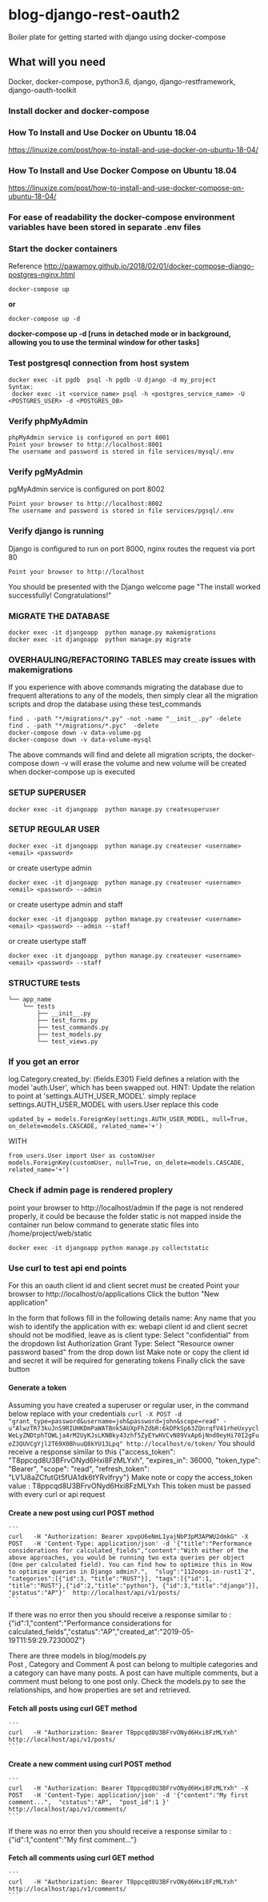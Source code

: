 # blog-django-rest-oauth2
Boiler plate for getting started with django using docker-compose

## What will you need
Docker, docker-compose, python3.6, django, django-restframework, django-oauth-toolkit

### Install docker and docker-compose
### How To Install and Use Docker on Ubuntu 18.04
https://linuxize.com/post/how-to-install-and-use-docker-on-ubuntu-18-04/
### How To Install and Use Docker Compose on Ubuntu 18.04
https://linuxize.com/post/how-to-install-and-use-docker-compose-on-ubuntu-18-04/

### For ease of readability the docker-compose environment variables have been stored in separate .env files

### Start the docker containers
Reference http://pawamoy.github.io/2018/02/01/docker-compose-django-postgres-nginx.html
```
docker-compose up
```
**or**
```
docker-compose up -d
```
**docker-compose up -d [runs in detached mode or in background, allowing you to use the terminal window for other tasks]**

### Test postgresql connection from host system
```
docker exec -it pgdb  psql -h pgdb -U django -d my_project
Syntax:
 docker exec -it <service_name> psql -h <postgres_service_name> -U <POSTGRES_USER> -d <POSTGRES_DB>
```

### Verify phpMyAdmin
```
phpMyAdmin service is configured on port 8001
Point your browser to http://localhost:8001
The username and password is stored in file services/mysql/.env
```
### Verify pgMyAdmin
pgMyAdmin service is configured on port 8002
```
Point your browser to http://localhost:8002
The username and password is stored in file services/pgsql/.env
```

### Verify django is running
Django is configured to run on port 8000, nginx routes the request via port 80
```
Point your browser to http://localhost
```
You should be presented with the Django welcome page
"The install worked successfully! Congratulations!"

### MIGRATE THE DATABASE
```
docker exec -it djangoapp  python manage.py makemigrations
docker exec -it djangoapp  python manage.py migrate
```
### OVERHAULING/REFACTORING TABLES may create issues with makemigrations
If you experience with above commands migrating the database due to frequent alterations to any of the models, then simply clear
all the migration scripts and drop the database using these test_commands
```
find . -path "*/migrations/*.py" -not -name "__init__.py" -delete
find . -path "*/migrations/*.pyc"  -delete
docker-compose down -v data-volume-pg
docker-compose down -v data-volume-mysql
```
The above commands will find and delete all migration scripts, the docker-compose down -v will erase the volume and new volume
will be created when docker-compose up is executed

### SETUP SUPERUSER
```
docker exec -it djangoapp  python manage.py createsuperuser
```
### SETUP REGULAR USER
```
docker exec -it djangoapp  python manage.py createuser <username> <email> <password>
```
or create usertype admin
```
docker exec -it djangoapp  python manage.py createuser <username> <email> <password> --admin
```
or create usertype admin and staff
```
docker exec -it djangoapp  python manage.py createuser <username> <email> <password> --admin --staff
```
or create usertype staff
```
docker exec -it djangoapp  python manage.py createuser <username> <email> <password> --staff
```

### STRUCTURE tests
```
└── app_name
    └── tests
        ├── __init__.py
        ├── test_forms.py
        ├── test_commands.py
        ├── test_models.py
        └── test_views.py
```        

### If you get an error
log.Category.created_by: (fields.E301) Field defines a relation with the model 'auth.User', which has been swapped out.
	HINT: Update the relation to point at 'settings.AUTH_USER_MODEL'.
simply replace   settings.AUTH_USER_MODEL with users.User
replace this code
```
updated_by = models.ForeignKey(settings.AUTH_USER_MODEL, null=True, on_delete=models.CASCADE, related_name='+')
```
WITH
```
from users.User import User as customUser
models.ForeignKey(customUser, null=True, on_delete=models.CASCADE, related_name='+')
```
### Check if admin page is rendered proplery
point your browser to http://localhost/admin
If the page is not rendered properly, it could be because the folder static is not mapped inside the container
run below command to generate static files into /home/project/web/static
```
docker exec -it djangoapp python manage.py collectstatic
```

### Use curl to test api end points
For this an oauth client id and client secret must be created
Point your browser to http://localhost/o/applications
Click the button "New application"

In the form that follows fill in the following details
name: Any name that you wish to identify the application with ex: webapi
client id and client secret should not be modified, leave as is
client type: Select "confidential" from the dropdown list
Authorization Grant Type: Select "Resource owner password based" from the drop down list
Make note or copy the client id and secret it will be required for generating tokens
Finally click the save button

#### Generate a token
Assuming you have created a superuser or regular user, in the command below replace with your credentials
    ```
    curl -X POST -d "grant_type=password&username=joh&password=john&scope=read" -u"AlwzTR73kuJnS9RIUHKDmPaWATBnk5AUXpFhZdbR:6kDPkSp63ZQnrqfV41rheUxyyclWeLyZNDtphTQWLja4rM2UyKJsLKNBky43zhf5ZyEYwHVCvN89VxAp6jNnd0eyHi70I2gFueZ3QUVCgYjl2T69X0BhuuQ8kYU13Lpq" http://localhost/o/token/
    ```
You should receive a response similar to this
{"access_token": "T8ppcqd8U3BFrvONyd6Hxi8FzMLYxh", "expires_in": 36000, "token_type": "Bearer", "scope": "read", "refresh_token": "LV1J8aZCfutGt5fUA1dk6tYRvIfryy"}
Make note or copy the access_token value : T8ppcqd8U3BFrvONyd6Hxi8FzMLYxh
This token must be passed with every curl or api request

#### Create a new post using curl POST method
    ```
    curl   -H "Authorization: Bearer xpvpU6eNmL1yajNbP3pM3APWU2dmkG" -X POST   -H 'Content-Type: application/json' -d '{"title":"Performance considerations for calculated_fields","content":"With either of the above approaches, you would be running two exta queries per object (One per calculated field). You can find how to optimize this in How to optimize queries in Django admin?.",  "slug":"112oops-in-rust1`2", "categories":[{"id":3, "title":"RUST"}], "tags":[{"id":1, "title":"RUST"},{"id":2,"title":"python"}, {"id":3,"title":"django"}], "pstatus":"AP"}'  http://localhost/api/v1/posts/
    ```
If there was no error then you should receive a response similar to : {"id":1,"content":"Performance considerations for calculated_fields","cstatus":"AP","created_at":"2019-05-19T11:59:29.723000Z"}

There are three models in blog/models.py  
Post , Category and Comment
A post can belong to multiple categories and a category can have many posts. A post can have multiple comments,
but a comment must belong to one post only. Check the models.py to see the relationships, and how properties are set
and retrieved.

#### Fetch all posts using curl GET method
    ```
    curl   -H "Authorization: Bearer T8ppcqd8U3BFrvONyd6Hxi8FzMLYxh"  http://localhost/api/v1/posts/
    ```

#### Create a new comment using curl POST method
    ```
    curl   -H "Authorization: Bearer T8ppcqd8U3BFrvONyd6Hxi8FzMLYxh" -X POST   -H 'Content-Type: application/json' -d '{"content":"My first comment...",  "cstatus":"AP",  "post_id":1 }'  http://localhost/api/v1/comments/
    ```
If there was no error then you should receive a response similar to : {"id":1,"content":"My first comment..."}

#### Fetch all comments using curl GET method
    ```
    curl   -H "Authorization: Bearer T8ppcqd8U3BFrvONyd6Hxi8FzMLYxh"  http://localhost/api/v1/comments/
    ```
